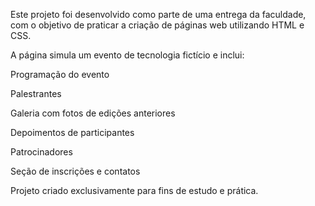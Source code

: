 Este projeto foi desenvolvido como parte de uma entrega da faculdade, com o objetivo de praticar a criação de páginas web utilizando HTML e CSS.

A página simula um evento de tecnologia fictício e inclui:

Programação do evento

Palestrantes

Galeria com fotos de edições anteriores

Depoimentos de participantes

Patrocinadores

Seção de inscrições e contatos

Projeto criado exclusivamente para fins de estudo e prática.
